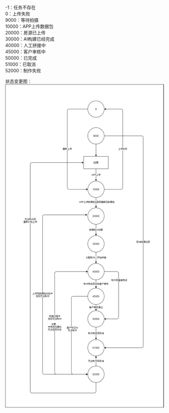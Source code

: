 -1：任务不存在  
0：上传失败  
9000：等待拍摄  
10000：APP上传数据包  
20000：房源已上传  
30000：AI构建已经完成  
40000：人工拼接中  
45000：客户审核中  
50000：已完成  
51000：已取消  
52000：制作失败  

状态变更图：  
![状态变更图](../_assert/TaskStateFlow.png)